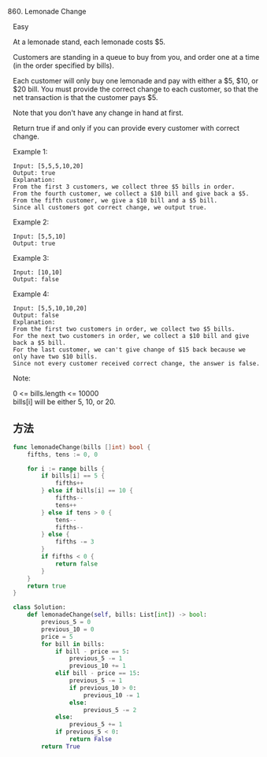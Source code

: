 860. Lemonade Change


Easy


At a lemonade stand, each lemonade costs $5. 

Customers are standing in a queue to buy from you, and order one at a time (in the order specified by bills).

Each customer will only buy one lemonade and pay with either a $5, $10, or $20 bill.  You must provide the correct change to each customer, so that the net transaction is that the customer pays $5.

Note that you don't have any change in hand at first.

Return true if and only if you can provide every customer with correct change.

 

Example 1:

```
Input: [5,5,5,10,20]
Output: true
Explanation: 
From the first 3 customers, we collect three $5 bills in order.
From the fourth customer, we collect a $10 bill and give back a $5.
From the fifth customer, we give a $10 bill and a $5 bill.
Since all customers got correct change, we output true.
```

Example 2:

```
Input: [5,5,10]
Output: true
```

Example 3:

```
Input: [10,10]
Output: false
```

Example 4:

```
Input: [5,5,10,10,20]
Output: false
Explanation: 
From the first two customers in order, we collect two $5 bills.
For the next two customers in order, we collect a $10 bill and give back a $5 bill.
For the last customer, we can't give change of $15 back because we only have two $10 bills.
Since not every customer received correct change, the answer is false.
```

Note:

0 <= bills.length <= 10000  
bills[i] will be either 5, 10, or 20.


## 方法

```go
func lemonadeChange(bills []int) bool {
    fifths, tens := 0, 0

	for i := range bills {
		if bills[i] == 5 {
			fifths++
		} else if bills[i] == 10 {
			fifths--
			tens++
		} else if tens > 0 {
			tens--
			fifths--
		} else {
			fifths -= 3
		}
		if fifths < 0 {
			return false
		}
	}
	return true
}
```




```python
class Solution:
    def lemonadeChange(self, bills: List[int]) -> bool:
        previous_5 = 0
        previous_10 = 0
        price = 5
        for bill in bills:
            if bill - price == 5:
                previous_5 -= 1
                previous_10 += 1
            elif bill - price == 15:
                previous_5 -= 1
                if previous_10 > 0:
                    previous_10 -= 1
                else:
                    previous_5 -= 2
            else:
                previous_5 += 1
            if previous_5 < 0:
                return False
        return True
```